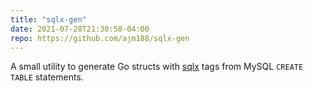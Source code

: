 ```yaml
---
title: "sqlx-gen"
date: 2021-07-28T21:30:58-04:00
repo: https://github.com/ajm188/sqlx-gen
---
```


A small utility to generate Go structs with [sqlx] tags from MySQL `CREATE TABLE`
statements.

[sqlx]: https://github.com/jmoiron/sqlx
